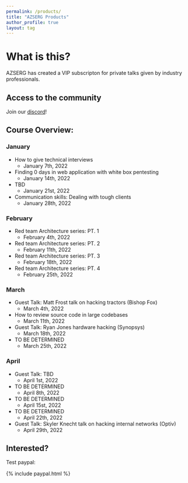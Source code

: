 ```yaml
---
permalink: /products/
title: "AZSERG Products"
author_profile: true
layout: tag
---
```


# What is this?
AZSERG has created a VIP subscripton for private talks given by industry professionals. 


## Access to the community

Join our [discord](https://discord.gg/cXukpqt7JN)!


## Course Overview:

### January
* How to give technical interviews
    * January 7th, 2022
* Finding 0 days in web application with white box pentesting
    * January 14th, 2022
* TBD
    * January 21st, 2022
* Communication skills: Dealing with tough clients
    * January 28th, 2022

### February
* Red team Architecture series: PT. 1
    * February 4th, 2022
* Red team Architecture series: PT. 2 
    * February 11th, 2022
* Red team Architecture series: PT. 3
    * February 18th, 2022
* Red team Architecture series: PT. 4
    * February 25th, 2022

### March
* Guest Talk: Matt Frost talk on hacking tractors (Bishop Fox)
    * March 4th, 2022
* How to review source code in large codebases
    * March 11th, 2022
* Guest Talk: Ryan Jones hardware hacking (Synopsys)
    * March 18th, 2022
* TO BE DETERMINED
    * March 25th, 2022

### April
* Guest Talk: TBD
    * April 1st, 2022
* TO BE DETERMINED
    * April 8th, 2022
* TO BE DETERMINED
    * April 15st, 2022
* TO BE DETERMINED
    * April 22th, 2022
* Guest Talk: Skyler Knecht talk on hacking internal networks (Optiv)
    * April 29th, 2022


## Interested? 
Test paypal:


{% include paypal.html %}